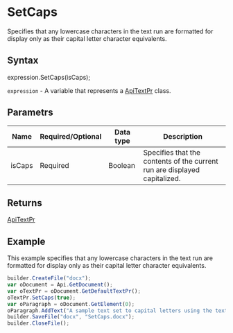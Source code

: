 # SetCaps

Specifies that any lowercase characters in the text run are formatted for display only as their capital letter character equivalents.

## Syntax

expression.SetCaps(isCaps);

`expression` - A variable that represents a [ApiTextPr](../ApiTextPr.md) class.

## Parametrs

| **Name** | **Required/Optional** | **Data type** | **Description** |
| ------------- | ------------- | ------------- | ------------- |
| isCaps | Required | Boolean | Specifies that the contents of the current run are displayed capitalized. |

## Returns

[ApiTextPr](../ApiTextPr.md)

## Example

This example specifies that any lowercase characters in the text run are formatted for display only as their capital letter character equivalents.

```javascript
builder.CreateFile("docx");
var oDocument = Api.GetDocument();
var oTextPr = oDocument.GetDefaultTextPr();
oTextPr.SetCaps(true);
var oParagraph = oDocument.GetElement(0);
oParagraph.AddText("A sample text set to capital letters using the text properties.");
builder.SaveFile("docx", "SetCaps.docx");
builder.CloseFile();
```